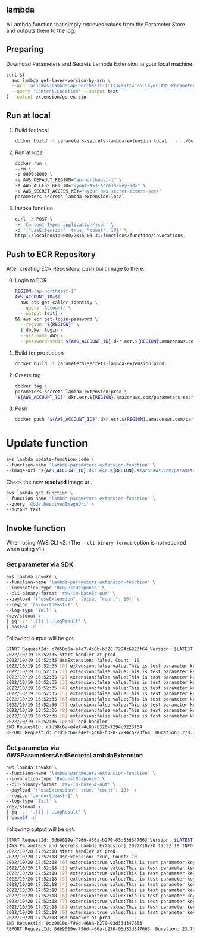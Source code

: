 lambda
---

A Lambda function that simply retrieves values from the Parameter Store and outputs them to the log.

## Preparing

Download Parameters and Secrets Lambda Extension to your local machine.

```bash
curl $(
  aws lambda get-layer-version-by-arn \
  --arn 'arn:aws:lambda:ap-northeast-1:133490724326:layer:AWS-Parameters-and-Secrets-Lambda-Extension:2' \
  --query 'Content.Location' --output text
) --output extension/ps-ex.zip
```

## Run at local

1. Build for local

    ```bash
    docker build -t parameters-secrets-lambda-extension:local . -f ./Dockerfile_local
    ```

2. Run at local

    ```bash
    docker run \
    --rm \
    -p 9000:8080 \
    -e AWS_DEFAULT_REGION="ap-northeast-1" \
    -e AWS_ACCESS_KEY_ID="<your-aws-access-key-id>" \
    -e AWS_SECRET_ACCESS_KEY="<your-aws-secret-access-key>"
    parameters-secrets-lambda-extension:local
    ```

3. Invoke function

    ```bash
    curl -X POST \
    -H 'Content-Type: application/json' \
    -d '{"useExtension": true, "count": 10}' \
    http://localhost:9000/2015-03-31/functions/function/invocations
    ```

## Push to ECR Repository

After creating ECR Repository, push built image to there.

0. Login to ECR

    ```bash
    REGION='ap-northeast-1'
    AWS_ACCOUNT_ID=$(
      aws sts get-caller-identity \
      --query 'Account' \
      --output text) \
    && aws ecr get-login-password \
      --region "${REGION}" \
      | docker login \
      --username AWS \
      --password-stdin ${AWS_ACCOUNT_ID}.dkr.ecr.${REGION}.amazonaws.com
    ```

1. Build for production

    ```bash
    docker build -t parameters-secrets-lambda-extension:prod .
    ```

2. Create tag

    ```bash
    docker tag \
    parameters-secrets-lambda-extension:prod \
    "${AWS_ACCOUNT_ID}".dkr.ecr.${REGION}.amazonaws.com/parameters-secrets-lambda-extension:latest
    ```

3. Push

    ```bash
    docker push "${AWS_ACCOUNT_ID}".dkr.ecr.${REGION}.amazonaws.com/parameters-secrets-lambda-extension:latest
    ```

# Update function

```bash
aws lambda update-function-code \
--function-name 'lambda-parameters-extension-function' \
--image-uri "${AWS_ACCOUNT_ID}.dkr.ecr.${REGION}.amazonaws.com/parameters-secrets-lambda-extension:latest"
```

Check the new **resolved** image uri.

```bash
aws lambda get-function \
--function-name 'lambda-parameters-extension-function' \
--query 'Code.ResolvedImageUri' \
--output text
```

## Invoke function

When using AWS CLI v2. (The `--cli-binary-format` option is not required when using v1.)

### Get parameter via SDK

```bash
aws lambda invoke \
--function-name 'lambda-parameters-extension-function' \
--invocation-type 'RequestResponse' \
--cli-binary-format 'raw-in-base64-out' \
--payload '{"useExtension": false, "count": 10}' \
--region 'ap-northeast-1' \
--log-type 'Tail' \
/dev/stdout \
| jq -sr '.[1] | .LogResult' \
| base64 -d
```

Following output will be got.

```bash
START RequestId: c7d58c6a-e4e7-4c0b-b320-7294c6223f64 Version: $LATEST
2022/10/19 16:52:35 start handler at prod
2022/10/19 16:52:35 UseExtension: false, Count: 10
2022/10/19 16:52:35 [0] extension:false value:This is test parameter key:/test/lambda-parameters-extension
2022/10/19 16:52:35 [1] extension:false value:This is test parameter key:/test/lambda-parameters-extension
2022/10/19 16:52:35 [2] extension:false value:This is test parameter key:/test/lambda-parameters-extension
2022/10/19 16:52:35 [3] extension:false value:This is test parameter key:/test/lambda-parameters-extension
2022/10/19 16:52:35 [4] extension:false value:This is test parameter key:/test/lambda-parameters-extension
2022/10/19 16:52:35 [5] extension:false value:This is test parameter key:/test/lambda-parameters-extension
2022/10/19 16:52:35 [6] extension:false value:This is test parameter key:/test/lambda-parameters-extension
2022/10/19 16:52:36 [7] extension:false value:This is test parameter key:/test/lambda-parameters-extension
2022/10/19 16:52:36 [8] extension:false value:This is test parameter key:/test/lambda-parameters-extension
2022/10/19 16:52:36 [9] extension:false value:This is test parameter key:/test/lambda-parameters-extension
2022/10/19 16:52:36 [prod] end handler
END RequestId: c7d58c6a-e4e7-4c0b-b320-7294c6223f64
REPORT RequestId: c7d58c6a-e4e7-4c0b-b320-7294c6223f64	Duration: 278.26 ms	Billed Duration: 279 ms	Memory Size: 128 MB	Max Memory Used: 26 MB
```

### Get parameter via AWSParametersAndSecretsLambdaExtension

```bash
aws lambda invoke \
--function-name 'lambda-parameters-extension-function' \
--invocation-type 'RequestResponse' \
--cli-binary-format 'raw-in-base64-out' \
--payload '{"useExtension": true, "count": 10}' \
--region 'ap-northeast-1' \
--log-type 'Tail' \
/dev/stdout \
| jq -sr '.[1] | .LogResult' \
| base64 -d
```

Following output will be got.

```bash
START RequestId: 0db9019e-796d-466a-b270-03d33d347663 Version: $LATEST
[AWS Parameters and Secrets Lambda Extension] 2022/10/20 17:52:18 INFO ready to serve traffic
2022/10/20 17:52:18 start handler at prod
2022/10/20 17:52:18 UseExtension: true, Count: 10
2022/10/20 17:52:18 [0] extension:true value:This is test parameter key:/test/lambda-parameters-extension
2022/10/20 17:52:18 [1] extension:true value:This is test parameter key:/test/lambda-parameters-extension
2022/10/20 17:52:18 [2] extension:true value:This is test parameter key:/test/lambda-parameters-extension
2022/10/20 17:52:18 [3] extension:true value:This is test parameter key:/test/lambda-parameters-extension
2022/10/20 17:52:18 [4] extension:true value:This is test parameter key:/test/lambda-parameters-extension
2022/10/20 17:52:18 [5] extension:true value:This is test parameter key:/test/lambda-parameters-extension
2022/10/20 17:52:18 [6] extension:true value:This is test parameter key:/test/lambda-parameters-extension
2022/10/20 17:52:18 [7] extension:true value:This is test parameter key:/test/lambda-parameters-extension
2022/10/20 17:52:18 [8] extension:true value:This is test parameter key:/test/lambda-parameters-extension
2022/10/20 17:52:18 [9] extension:true value:This is test parameter key:/test/lambda-parameters-extension
2022/10/20 17:52:18 end handler at prod
END RequestId: 0db9019e-796d-466a-b270-03d33d347663
REPORT RequestId: 0db9019e-796d-466a-b270-03d33d347663	Duration: 23.73 ms	Billed Duration: 24 ms	Memory Size: 128 MB	Max Memory Used: 44 MB
```